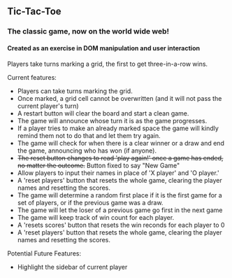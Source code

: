 ## Tic-Tac-Toe

### The classic game, now on the world wide web!

#### Created as an exercise in DOM manipulation and user interaction

Players take turns marking a grid, the first to get three-in-a-row wins.

Current features:
- Players can take turns marking the grid.
- Once marked, a grid cell cannot be overwritten (and it will not pass the current player's turn)
- A restart button will clear the board and start a clean game. 
- The game will announce whose turn it is as the game progresses.
- If a player tries to make an already marked space the game will kindly remind them not to do that and let them try again.
- The game will check for when there is a clear winner or a draw and end the game, announcing who has won (if anyone).
- ~~The reset button changes to read 'play again!' once a game has ended, no matter the outcome.~~ Button fixed to say "New Game"
- Allow players to input their names in place of 'X player' and 'O player.'
- A 'reset players' button that resets the whole game, clearing the player names and resetting the scores.
- The game will determine a random first place if it is the first game for a set of players, or if the previous game was a draw.
- The game will let the loser of a  previous game go first in the next game
- The game will keep track of win count for each player.
- A 'resets scores' button that resets the win reconds for each player to 0
- A 'reset players' button that resets the whole game, clearing the player names and resetting the scores.

Potential Future Features:
- Highlight the sidebar of current player